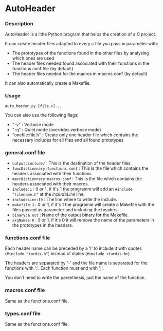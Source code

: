 # AutoHeader

### Description

AutoHeader is a little Python program that helps the creation of a C project.

It can create header files adapted to every c file you pass in parameter with:
- The prototypes of the functions found in the other files by analysing which ones are used
- The header files needed found associated with their functions in the functions.conf file (by default)
- The header files needed for the macros in macros.conf (by default)

It can also automatically create a Makefile.

### Usage
`auto_header.py [file.c]...`

You can also use the following flags:
- "-v" : Verbose mode
- "-q" : Quiet mode (overrides verbose mode)
- "onefile:file.h" : Create only one header file which contains the necessary includes for all files and all found prototypes

### general.conf file
- `output:include/` : This is the destination of the header files.
- `funcDictionnary:functions.conf` : This is the file which contains the headers associated with their functions.
- `macrDictionnary:macros.conf` : This is the file which contains the headers associated with their macros.
- `include:1` : 0 or 1, if it's 1 the programm will add an `#include "filename.h"` at the *includeLine* line.
- `includeLine:10` : The line where to write the include.
- `makefile:1` : 0 or 1, if it's 1 the programm will create a Makefile with the files passed as parameter and including the headers.
- `binary:a.out` : Name of the output binary for the Makefile.
- `argNames:0` : 0 or 1, if it's 0 it will remove the name of the parameters in the prototypes in the headers.

### functions.conf file
Each header name can be preceded by a '!' to include it with quotes (`#include "tardis.h"`) instead of diples (`#include <tardis.h>`).

The headers are separated by '-' and the file name is separated for the functions with ':'. Each function must end with ';'.

You don't need to write the parenthesis, just the name of the function.

### macros.conf file
Same as the functions.conf file.

### types.conf file
Same as the functions.conf file.
